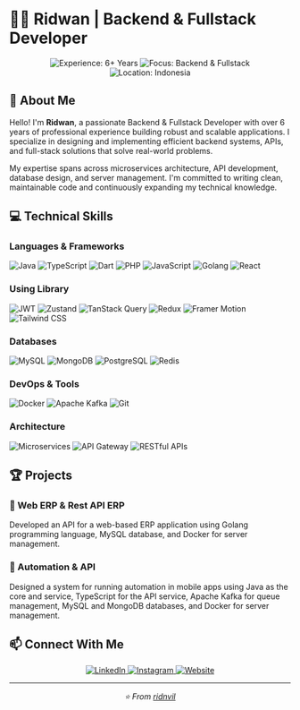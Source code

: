 # 👨‍💻 Ridwan | Backend & Fullstack Developer

<div align="center">
  <img src="https://img.shields.io/badge/Experience-6%2B%20Years-brightgreen" alt="Experience: 6+ Years">
  <img src="https://img.shields.io/badge/Focus-Backend%20%26%20Fullstack-blue" alt="Focus: Backend & Fullstack">
  <img src="https://img.shields.io/badge/Location-Indonesia-red" alt="Location: Indonesia">
</div>

## 🚀 About Me

Hello! I'm **Ridwan**, a passionate Backend & Fullstack Developer with over 6 years of professional experience building robust and scalable applications. I specialize in designing and implementing efficient backend systems, APIs, and full-stack solutions that solve real-world problems.

My expertise spans across microservices architecture, API development, database design, and server management. I'm committed to writing clean, maintainable code and continuously expanding my technical knowledge.

## 💻 Technical Skills

### Languages & Frameworks
<div>
  <img src="https://img.shields.io/badge/Java-ED8B00?style=for-the-badge&logo=java&logoColor=white" alt="Java">
  <img src="https://img.shields.io/badge/TypeScript-007ACC?style=for-the-badge&logo=typescript&logoColor=white" alt="TypeScript">
  <img src="https://img.shields.io/badge/Dart-0175C2?style=for-the-badge&logo=dart&logoColor=white" alt="Dart">
  <img src="https://img.shields.io/badge/PHP-777BB4?style=for-the-badge&logo=php&logoColor=white" alt="PHP">
  <img src="https://img.shields.io/badge/JavaScript-F7DF1E?style=for-the-badge&logo=javascript&logoColor=black" alt="JavaScript">
  <img src="https://img.shields.io/badge/Go-00ADD8?style=for-the-badge&logo=go&logoColor=white" alt="Golang">
  <img src="https://img.shields.io/badge/React-61DAFB?style=for-the-badge&logo=react&logoColor=black" alt="React">
</div>

### Using Library
<div>
  <img src="https://img.shields.io/badge/JWT-000000?style=for-the-badge&logo=json-web-tokens&logoColor=white" alt="JWT">
  <img src="https://img.shields.io/badge/Zustand-593D88?style=for-the-badge&logo=react&logoColor=white" alt="Zustand">
  <img src="https://img.shields.io/badge/TanStack_Query-FF4154?style=for-the-badge&logo=react-query&logoColor=white" alt="TanStack Query">
  <img src="https://img.shields.io/badge/Redux-764ABC?style=for-the-badge&logo=redux&logoColor=white" alt="Redux">
  <img src="https://img.shields.io/badge/Framer_Motion-0055FF?style=for-the-badge&logo=framer&logoColor=white" alt="Framer Motion">
  <img src="https://img.shields.io/badge/Tailwind_CSS-06B6D4?style=for-the-badge&logo=tailwindcss&logoColor=white" alt="Tailwind CSS">
</div>

### Databases
<div>
  <img src="https://img.shields.io/badge/MySQL-4479A1?style=for-the-badge&logo=mysql&logoColor=white" alt="MySQL">
  <img src="https://img.shields.io/badge/MongoDB-47A248?style=for-the-badge&logo=mongodb&logoColor=white" alt="MongoDB">
  <img src="https://img.shields.io/badge/PostgreSQL-336791?style=for-the-badge&logo=postgresql&logoColor=white" alt="PostgreSQL">
  <img src="https://img.shields.io/badge/Redis-DC382D?style=for-the-badge&logo=redis&logoColor=white" alt="Redis">
</div>

### DevOps & Tools
<div>
  <img src="https://img.shields.io/badge/Docker-2496ED?style=for-the-badge&logo=docker&logoColor=white" alt="Docker">
  <img src="https://img.shields.io/badge/Apache_Kafka-231F20?style=for-the-badge&logo=apache-kafka&logoColor=white" alt="Apache Kafka">
  <img src="https://img.shields.io/badge/Git-F05032?style=for-the-badge&logo=git&logoColor=white" alt="Git">
</div>

### Architecture
<div>
  <img src="https://img.shields.io/badge/Microservices-FF6C37?style=for-the-badge&logo=microservices&logoColor=white" alt="Microservices">
  <img src="https://img.shields.io/badge/API_Gateway-009639?style=for-the-badge&logo=api&logoColor=white" alt="API Gateway">
  <img src="https://img.shields.io/badge/RESTful_APIs-005571?style=for-the-badge&logo=api&logoColor=white" alt="RESTful APIs">
</div>

## 🏆 Projects

### 🏢 Web ERP & Rest API ERP
Developed an API for a web-based ERP application using Golang programming language, MySQL database, and Docker for server management.

### 🔄 Automation & API
Designed a system for running automation in mobile apps using Java as the core and service, TypeScript for the API service, Apache Kafka for queue management, MySQL and MongoDB databases, and Docker for server management.

## 📫 Connect With Me

<div align="center">
  <a href="https://linkedin.com/in/rid-wan-57047b137">
    <img src="https://img.shields.io/badge/LinkedIn-0077B5?style=for-the-badge&logo=linkedin&logoColor=white" alt="LinkedIn">
  </a>
  <a href="https://instagram.com/rid.nvil17">
    <img src="https://img.shields.io/badge/Instagram-E4405F?style=for-the-badge&logo=instagram&logoColor=white" alt="Instagram">
  </a>
  <a href="https://ridnvil.dev">
    <img src="https://img.shields.io/badge/Website-000000?style=for-the-badge&logo=About.me&logoColor=white" alt="Website">
  </a>
</div>

---

<div align="center">
  <i>⭐️ From <a href="https://github.com/ridnvil">ridnvil</a></i>
</div>